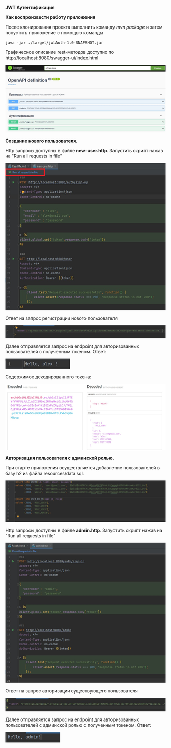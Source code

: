 **JWT Аутентификация** 

**Как воспроизвести работу приложения**

После клонирования проекта выполнить команду _mvn package_ и затем попустить приложение с помощью команды

`java -jar ./target/jwtAuth-1.0-SNAPSHOT.jar`

Графическое описание rest-методов доступно по http://localhost:8080/swagger-ui/index.html

![](screenshots/swagger.jpg)

**Создание нового пользователя.**

Http запросы доступны в файле **new-user.http**. Запустить скрипт нажав на "Run all requests in file"

![](screenshots/1.jpg)

Ответ на запрос регистрации нового пользователя

![](screenshots/2.jpg)

Далее отправляется запрос на endpoint для авторизованных пользователей с полученным токеном. Ответ:

![](screenshots/3.jpg)

Содержимое декодированного токена:

![](screenshots/8.jpg)

**Авторизация пользователя с админской ролью.**

При старте приложения осуществляется добавление пользователей в базу h2 из файла resources/data.sql.

![](screenshots/7.jpg)

Http запросы доступны в файле **admin.http**. Запустить скрипт нажав на "Run all requests in file"

![](screenshots/4.jpg)

Ответ на запрос авторизации существующего пользователя

![](screenshots/5.jpg)

Далее отправляется запрос на endpoint для авторизованных пользователей с админской ролью с полученным токеном. Ответ:

![](screenshots/6.jpg)
